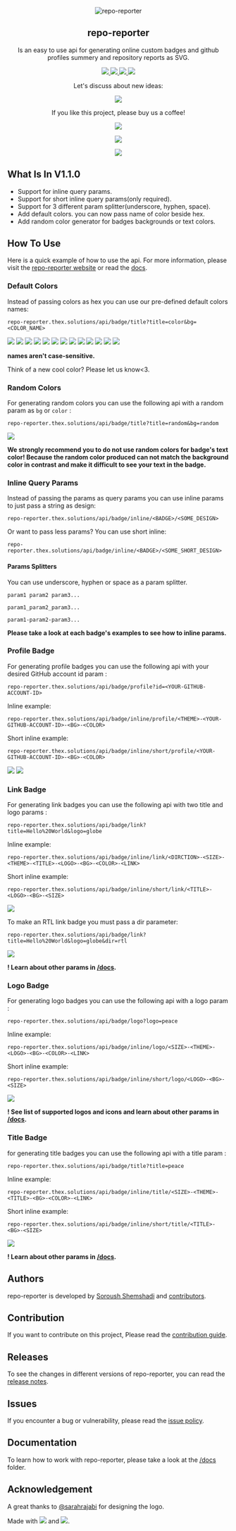 <p align="center">
 <img src="https://user-images.githubusercontent.com/45015114/155889609-9b2a0051-d86c-4c13-a549-e03836663ef0.png" align="center" alt="repo-reporter" />
 <h2 align="center">repo-reporter</h2>
 <p align="center">Is an easy to use api for generating online custom badges and github profiles summery and repository reports as SVG.</p>
</p>
<p align="center">
    	<a href="https://github.com/TheXSolutions/repo-reporter/releases/tag/v1.0.0">
      		<img src="https://repo-reporter.thex.solutions/api/badge/link?title=repo-reporter%20v1.1.0&logo=github&size=m&bg=random" />
    	</a>
    	<a href="https://github.com/TheXSolutions/repo-reporter/search?l=java">
      		<img src="https://repo-reporter.thex.solutions/api/badge/link?title=17&logo=java&size=m&bg=random" />
    	</a>
	<a href="https://github.com/TheXSolutions/repo-reporter/blob/main/LICENSE">
      		<img src="https://repo-reporter.thex.solutions/api/badge/link?title=MIT&logo=scale-balanced&size=m&bg=random" />
    </a>
    <a href="https://github.com/TheXSolutions/repo-reporter/releases/tag/v1.1.0">
      		<img src="https://repo-reporter.thex.solutions/api/badge/link?title=%20%DA%AF%D8%B2%D8%A7%D8%B1%D8%B4%DA%AF%D8%B1-%D9%85%D8%AE%D8%B2%D9%86%20%D9%86%D8%B3%D8%AE%D9%87%201.1.0&logo=github&size=m&dir=rtl&bg=random" />
    </a>
</p>
<p align="center">
	Let's discuss about new ideas:
</p>
<p align="center">
    <a href="https://discord.gg/u3SsX89J">
      		<img src="https://repo-reporter.thex.solutions/api/badge/link?title=TheX's%20server&logo=discord&bg=5858be&size=m" />
    </a>
</p>
<p align="center">
	If you like this project, please buy us a coffee!
</p>
<p align="center">
	<a href="https://thex.solutions/donate">
      		<img src="https://repo-reporter.thex.solutions/api/badge/link?title=bc1qr3k6c9gh5ef6wk3ynmjpjkr2kjj0tckdcn8aa7&logo=bitcoin-sign&bg=fff&color=ef730f&size=m" />
	</a>
</p>
<p align="center">
	<a href="https://thex.solutions/donate">
		<img src="https://repo-reporter.thex.solutions/api/badge/link?title=0x130a1a681fd6ec43fd23a6a46bcaea7f311595fe&logo=ethereum&bg=fff&color=413946&size=m" />
	</a>
</p>
<p align="center">
	<img src="https://repo-reporter.thex.solutions/api/badge/logo?logo=heart&bg=fff&color=f23d96&size=s" />
</p>

## What Is In V1.1.0
- Support for inline query params.
- Support for short inline query params(only required).
- Support for 3 different param splitter(underscore, hyphen, space).
- Add default colors. you can now pass name of color beside hex.
- Add random color generator for badges backgrounds or text colors.

## How To Use
Here is a quick example of how to use the api. For more information, please visit the [repo-reporter website](https://repo-reporter.thex.solutions/) or read the [docs](https://github.com/TheXSolutions/repo-reporter/tree/main/docs).

### Default Colors
Instead of passing colors as hex you can use our pre-defined default colors names:

`repo-reporter.thex.solutions/api/badge/title?title=color&bg=<COLOR_NAME>`

![](https://repo-reporter.thex.solutions/api/badge/title?title=red&bg=red&size=m)
![](https://repo-reporter.thex.solutions/api/badge/title?title=blue&bg=blue&size=m)
![](https://repo-reporter.thex.solutions/api/badge/title?title=cyan&bg=cyan&size=m)
![](https://repo-reporter.thex.solutions/api/badge/title?title=green&bg=green&size=m)
![](https://repo-reporter.thex.solutions/api/badge/title?title=yellow&bg=yellow&size=m)
![](https://repo-reporter.thex.solutions/api/badge/title?title=orange&bg=orange&size=m)
![](https://repo-reporter.thex.solutions/api/badge/title?title=purple&bg=purple&size=m)
![](https://repo-reporter.thex.solutions/api/badge/title?title=pink&bg=pink&size=m)
![](https://repo-reporter.thex.solutions/api/badge/title?title=lavender&bg=lavender&size=m)
![](https://repo-reporter.thex.solutions/api/badge/title?title=brown&bg=brown&size=m)
![](https://repo-reporter.thex.solutions/api/badge/title?title=gray&bg=gray&size=m)
![](https://repo-reporter.thex.solutions/api/badge/title?title=black&bg=black&size=m)
![](https://repo-reporter.thex.solutions/api/badge/title?title=white&bg=white&size=m)

**names aren't case-sensitive.**

Think of a new cool color? Please let us know<3.

### Random Colors
For generating random colors you can use the following api with a random param as `bg` or `color` :

`repo-reporter.thex.solutions/api/badge/title?title=random&bg=random`

![](https://repo-reporter.thex.solutions/api/badge/title?title=random&bg=random&size=m)

**We strongly recommend you to do not use random colors for badge's text color! Because the random color produced can not match the background color in contrast and make it difficult to see your text in the badge.**

### Inline Query Params
Instead of passing the params as query params you can use inline params to just pass a string as design:

`repo-reporter.thex.solutions/api/badge/inline/<BADGE>/<SOME_DESIGN>`

Or want to pass less params? You can use short inline:

`repo-reporter.thex.solutions/api/badge/inline/<BADGE>/<SOME_SHORT_DESIGN>`

#### Params Splitters
You can use underscore, hyphen or space as a param splitter.

`param1 param2 param3...`

`param1_param2_param3...`

`param1-param2-param3...`

**Please take a look at each badge's examples to see how to inline params.**

### Profile Badge
For generating profile badges you can use the following api with your desired GitHub account id param :

`repo-reporter.thex.solutions/api/badge/profile?id=<YOUR-GITHUB-ACCOUNT-ID>`

Inline example:

`repo-reporter.thex.solutions/api/badge/inline/profile/<THEME>-<YOUR-GITHUB-ACCOUNT-ID>-<BG>-<COLOR>`

Short inline example:

`repo-reporter.thex.solutions/api/badge/inline/short/profile/<YOUR-GITHUB-ACCOUNT-ID>-<BG>-<COLOR>`

[![](https://repo-reporter.thex.solutions/api/badge/profile?id=TheXSolutions&color=787878)](https://github.com/TheXSolutions) [![](https://repo-reporter.thex.solutions/api/badge/profile?id=shuoros&color=787878)](https://github.com/shuoros)

### Link Badge
For generating link badges you can use the following api with two title and logo params :

`repo-reporter.thex.solutions/api/badge/link?title=Hello%20World&logo=globe`

Inline example:

`repo-reporter.thex.solutions/api/badge/inline/link/<DIRCTION>-<SIZE>-<THEME>-<TITLE>-<LOGO>-<BG>-<COLOR>-<LINK>`

Short inline example:

`repo-reporter.thex.solutions/api/badge/inline/short/link/<TITLE>-<LOGO>-<BG>-<SIZE>`

![](https://repo-reporter.thex.solutions/api/badge/link?title=Hello%20World&logo=globe)

To make an RTL link badge you must pass a dir parameter:

`repo-reporter.thex.solutions/api/badge/link?title=Hello%20World&logo=globe&dir=rtl`

![](https://repo-reporter.thex.solutions/api/badge/link?title=سلام%20دنیا&logo=globe&dir=rtl)

**! Learn about other params in [/docs](https://github.com/TheXSolutions/repo-reporter/tree/main/docs).**

### Logo Badge
For generating logo badges you can use the following api with a logo param :

`repo-reporter.thex.solutions/api/badge/logo?logo=peace`

Inline example:

`repo-reporter.thex.solutions/api/badge/inline/logo/<SIZE>-<THEME>-<LOGO>-<BG>-<COLOR>-<LINK>`

Short inline example:

`repo-reporter.thex.solutions/api/badge/inline/short/logo/<LOGO>-<BG>-<SIZE>`

![](https://repo-reporter.thex.solutions/api/badge/logo?logo=peace)

**! See list of supported logos and icons and learn about other params in [/docs](https://github.com/TheXSolutions/repo-reporter/tree/main/docs).**

### Title Badge
for generating title badges you can use the following api with a title param :

`repo-reporter.thex.solutions/api/badge/title?title=peace`

Inline example:

`repo-reporter.thex.solutions/api/badge/inline/title/<SIZE>-<THEME>-<TITLE>-<BG>-<COLOR>-<LINK>`

Short inline example:

`repo-reporter.thex.solutions/api/badge/inline/short/title/<TITLE>-<BG>-<SIZE>`

![](https://repo-reporter.thex.solutions/api/badge/title?title=peace)

**! Learn about other params in [/docs](https://github.com/TheXSolutions/repo-reporter/tree/main/docs).**

## Authors
repo-reporter is developed by [Soroush Shemshadi](https://github.com/shuoros) and [contributors](https://github.com/TheXSolutions/repo-reporter/blob/main/CONTRIBUTORS.md).

## Contribution
If you want to contribute on this project, Please read the [contribution guide](https://github.com/TheXSolutions/repo-reporter/blob/main/CONTRIBUTE.md).

## Releases
To see the changes in different versions of repo-reporter, you can read the [release notes](https://github.com/TheXSolutions/repo-reporter/blob/main/RELEASENOTES.md).

## Issues
If you encounter a bug or vulnerability, please read the [issue policy](https://github.com/TheXSolutions/repo-reporter/blob/main/ISSUES.md).

## Documentation
To learn how to work with repo-reporter, please take a look at the [/docs](https://github.com/TheXSolutions/repo-reporter/tree/main/docs) folder.

## Acknowledgement
A great thanks to [@sarahrajabi](https://github.com/sarahrajabi) for designing the logo.


Made with ![](https://repo-reporter.thex.solutions/api/badge/logo?logo=heart&bg=fff&color=f23d96&size=s)  and ![](https://repo-reporter.thex.solutions/api/badge/logo?logo=java&bg=black&color=orange&size=s).